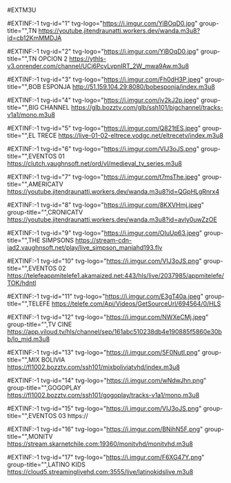 #EXTM3U

#EXTINF:-1 tvg-id="1" tvg-logo="https://i.imgur.com/YiBOqD0.jpg" group-title="",TN 
https://youtube.jitendraunatti.workers.dev/wanda.m3u8?id=cb12KmMMDJA

#EXTINF:-1 tvg-id="2" tvg-logo="https://i.imgur.com/YiBOqD0.jpg" group-title="",TN OPCION 2
https://ythls-v3.onrender.com/channel/UCj6PcyLvpnIRT_2W_mwa9Aw.m3u8

#EXTINF:-1 tvg-id="3" tvg-logo="https://i.imgur.com/Fh0dH3P.jpeg" group-title="",BOB ESPONJA
http://51.159.104.29:8080/bobesponja/index.m3u8

#EXTINF:-1 tvg-id="4" tvg-logo="https://i.imgur.com/iv2kJ2p.jpeg" group-title="",BIG CHANNEL
https://glb.bozztv.com/glb/ssh101/bigchannel/tracks-v1a1/mono.m3u8

#EXTINF:-1 tvg-id="5" tvg-logo="https://i.imgur.com/Q821tES.jpeg" group-title="",EL TRECE
https://live-01-02-eltrece.vodgc.net/eltrecetv/index.m3u8

#EXTINF:-1 tvg-id="6" tvg-logo="https://i.imgur.com/VIJ3oJS.png" group-title="",EVENTOS 01
https://clutch.vaughnsoft.net/ord/vl/medieval_tv_series.m3u8

#EXTINF:-1 tvg-id="7" tvg-logo="https://i.imgur.com/t7msThe.jpeg" group-title="",AMERICATV
https://youtube.jitendraunatti.workers.dev/wanda.m3u8?id=QGpHLgRnrx4

#EXTINF:-1 tvg-id="8" tvg-logo="https://i.imgur.com/8KXVHmj.jpeg" group-title="",CRONICATV
https://youtube.jitendraunatti.workers.dev/wanda.m3u8?id=avly0uwZzOE

#EXTINF:-1 tvg-id="9" tvg-logo="https://i.imgur.com/OIuUp63.jpeg" group-title="",THE SIMPSONS
https://stream-cdn-iad2.vaughnsoft.net/play/live_simpson_maniahd193.flv

#EXTINF:-1 tvg-id="10" tvg-logo="https://i.imgur.com/VIJ3oJS.png" group-title="",EVENTOS 02
https://telefeappmitelefe1.akamaized.net:443/hls/live/2037985/appmitelefe/TOK/hdntl

#EXTINF:-1 tvg-id="11" tvg-logo="https://i.imgur.com/E3gT40a.jpeg" group-title="",TELEFE 
https://telefe.com/Api/Videos/GetSourceUrl/694564/0/HLS

#EXTINF:-1 tvg-id="12" tvg-logo="https://i.imgur.com/NWXeCMj.jpeg" group-title="",TV CINE
https://app.viloud.tv/hls/channel/sep/161abc510238db4e190885f5860e30bb/lo_mid.m3u8

#EXTINF:-1 tvg-id="13" tvg-logo="https://i.imgur.com/5F0Nutl.png" group-title="",MIX BOLIVIA
https://fl1002.bozztv.com/ssh101/mixboliviatvhd/index.m3u8

#EXTINF:-1 tvg-id="14" tvg-logo="https://i.imgur.com/wNdwJhn.png" group-title="",GOGOPLAY
https://fl1002.bozztv.com/ssh101/gogoplay/tracks-v1a1/mono.m3u8

#EXTINF:-1 tvg-id="15" tvg-logo="https://i.imgur.com/VIJ3oJS.png" group-title="",EVENTOS 03
https://

#EXTINF:-1 tvg-id="16" tvg-logo="https://i.imgur.com/BNihN5F.png" group-title="",MONITV
https://stream.skarnetchile.com:19360/monitvhd/monitvhd.m3u8

#EXTINF:-1 tvg-id="17" tvg-logo="https://i.imgur.com/F6XG47Y.png" group-title="",LATINO KIDS
https://cloud5.streaminglivehd.com:3555/live/latinokidslive.m3u8

